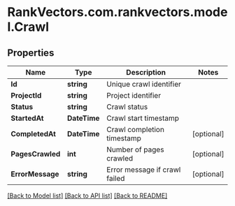 # RankVectors.com.rankvectors.model.Crawl

## Properties

Name | Type | Description | Notes
------------ | ------------- | ------------- | -------------
**Id** | **string** | Unique crawl identifier | 
**ProjectId** | **string** | Project identifier | 
**Status** | **string** | Crawl status | 
**StartedAt** | **DateTime** | Crawl start timestamp | 
**CompletedAt** | **DateTime** | Crawl completion timestamp | [optional] 
**PagesCrawled** | **int** | Number of pages crawled | [optional] 
**ErrorMessage** | **string** | Error message if crawl failed | [optional] 

[[Back to Model list]](../../README.md#documentation-for-models) [[Back to API list]](../../README.md#documentation-for-api-endpoints) [[Back to README]](../../README.md)

